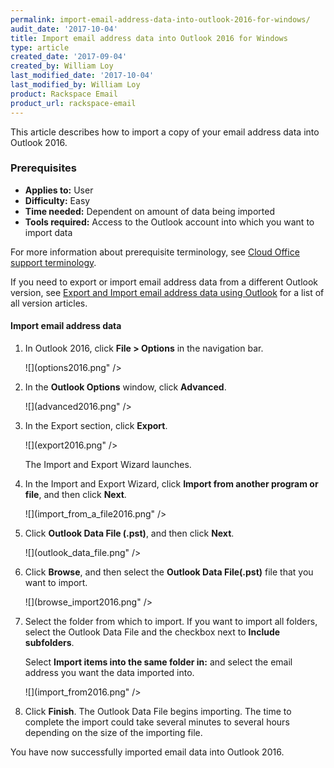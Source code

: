 ```yaml
---
permalink: import-email-address-data-into-outlook-2016-for-windows/
audit_date: '2017-10-04'
title: Import email address data into Outlook 2016 for Windows
type: article
created_date: '2017-09-04'
created_by: William Loy
last_modified_date: '2017-10-04'
last_modified_by: William Loy
product: Rackspace Email
product_url: rackspace-email
---
```


This article describes how to import a copy of your email address data into Outlook 2016.

### Prerequisites

- **Applies to:** User
- **Difficulty:** Easy
- **Time needed:** Dependent on amount of data being imported
- **Tools required:**  Access to the Outlook account into which you want to import data

For more information about prerequisite terminology, see [Cloud Office support terminology](/support/how-to/cloud-office-support-terminology/).

If you need to export or import email address data from a different Outlook version, see [Export and Import email address data using Outlook](/support/how-to/export-and-import-email-address-data-using-outlook) for a list of all version articles.

#### Import email address data

1. In Outlook 2016, click **File > Options** in the navigation bar.

    ![](options2016.png" />

2. In the **Outlook Options** window, click **Advanced**.

    ![](advanced2016.png" />

3. In the Export section, click **Export**.

    ![](export2016.png" />
    
    The Import and Export Wizard launches.

4. In the Import and Export Wizard, click **Import from another program or file**, and then click **Next**.

    ![](import_from_a_file2016.png" />

5. Click **Outlook Data File (.pst)**, and then click **Next**.

    ![](outlook_data_file.png" />

6. Click **Browse**, and then select the **Outlook Data File(.pst)** file that you want to import.

    ![](browse_import2016.png" />

7. Select the folder from which to import. If you want to import all folders, select the Outlook Data File and the checkbox next to **Include subfolders**. 

    Select **Import items into the same folder in:** and select the email address you want the data imported into.

    ![](import_from2016.png" />

8. Click **Finish**. The Outlook Data File begins importing. The time to complete the import could take several minutes to several hours depending on the size of the importing file.

You have now successfully imported email data into Outlook 2016.
